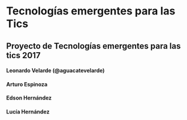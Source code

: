 # Tecnologías emergentes para las Tics
## Proyecto de Tecnologías emergentes para las tics 2017
#### Leonardo Velarde (@aguacatevelarde)
#### Arturo Espinoza
#### Edson Hernández
#### Lucía Hernández
